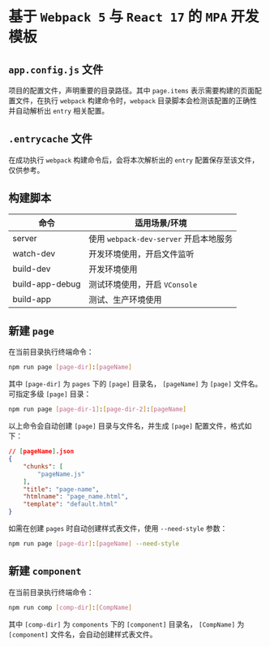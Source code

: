 # 基于 `Webpack 5` 与 `React 17` 的 `MPA` 开发模板

## `app.config.js` 文件
项目的配置文件，声明重要的目录路径。其中 `page.items` 表示需要构建的页面配置文件，在执行 `webpack` 构建命令时，`webpack` 目录脚本会检测该配置的正确性并自动解析出 `entry` 相关配置。

## `.entrycache` 文件
在成功执行 `webpack` 构建命令后，会将本次解析出的 `entry` 配置保存至该文件，仅供参考。

## 构建脚本
|  命令            | 适用场景/环境                           |
|------------------|----------------------------------------|
| server           | 使用 `webpack-dev-server` 开启本地服务  |
| watch-dev        | 开发环境使用，开启文件监听               |
| build-dev        | 开发环境使用                            |
| build-app-debug  | 测试环境使用，开启 `VConsole`           |
| build-app        | 测试、生产环境使用                      |

## 新建 `page`
在当前目录执行终端命令：
```bash
npm run page [page-dir]:[pageName]
```
其中 `[page-dir]` 为 `pages` 下的 `[page]` 目录名， `[pageName]` 为 `[page]` 文件名。可指定多级 `[page]` 目录：
```bash
npm run page [page-dir-1]:[page-dir-2]:[pageName]
```
以上命令会自动创建 `[page]` 目录与文件名，并生成 `[page]` 配置文件，格式如下：
```json
// [pageName].json
{
	"chunks": [
		"pageName.js"
	],
	"title": "page-name",
	"htmlname": "page_name.html",
	"template": "default.html"
}
```
如需在创建 `pages` 时自动创建样式表文件，使用 `--need-style` 参数：
```bash
npm run page [page-dir]:[pageName] --need-style
```

## 新建 `component`
在当前目录执行终端命令：
```bash
npm run comp [comp-dir]:[CompName]
```
其中 `[comp-dir]` 为 `components` 下的 `[component]` 目录名， `[CompName]` 为 `[component]` 文件名，会自动创建样式表文件。

